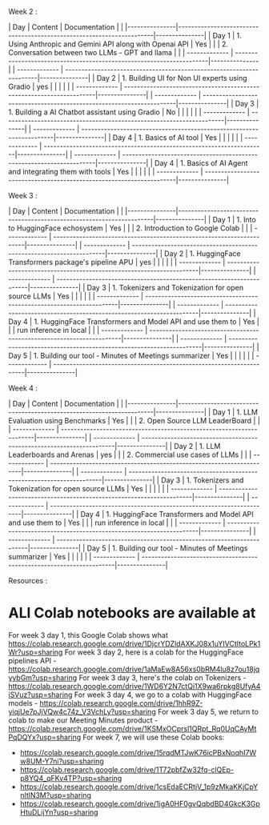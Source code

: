 Week 2 :

| Day           | Content                                                              | Documentation |                                                   |
|---------------|----------------------------------------------------------------------|---------------|
| Day 1         | 1. Using Anthropic and Gemini API along with Openai API              |      Yes      |
|               | 2. Conversation between two LLMs - GPT and llama                     |               |
| ------------- | ---------------------------------------------------------------------|---------------|
| ------------- | ---------------------------------------------------------------------|---------------|
| Day 2         | 1. Building UI for Non UI experts using Gradio                       |      yes      |
|               |                                                                      |               |
| ------------- | ---------------------------------------------------------------------|---------------|
| ------------- | ---------------------------------------------------------------------|---------------|
| Day 3         | 1. Building a AI Chatbot assistant using Gradio                      |      No       |
|               |                                                                      |               |
| ------------- | ---------------------------------------------------------------------|---------------|
| ------------- | ---------------------------------------------------------------------|---------------|
| Day 4         | 1. Basics of AI tool                                                 |      Yes      |
|               |                                                                      |               |
| ------------- | ---------------------------------------------------------------------|---------------|
| ------------- | ---------------------------------------------------------------------|---------------|
| Day 4         | 1. Basics of AI Agent and integrating them with tools                |      Yes      |
|               |                                                                      |               |
| ------------- | ---------------------------------------------------------------------|---------------|


Week 3 :

| Day           | Content                                                              | Documentation |                                                   |
|---------------|----------------------------------------------------------------------|---------------|
| Day 1         | 1. Into to HuggingFace echosystem                                    |      Yes      |
|               | 2. Introduction to Google Colab                                      |               |
| ------------- | ---------------------------------------------------------------------|---------------|
| ------------- | ---------------------------------------------------------------------|---------------|
| Day 2         | 1. HuggingFace Transformers package's pipeline APU                   |      yes      |
|               |                                                                      |               |
| ------------- | ---------------------------------------------------------------------|---------------|
| ------------- | ---------------------------------------------------------------------|---------------|
| Day 3         | 1. Tokenizers and Tokenization  for open source LLMs                 |      Yes      |
|               |                                                                      |               |
| ------------- | ---------------------------------------------------------------------|---------------|
| ------------- | ---------------------------------------------------------------------|---------------|
| Day 4         | 1. HuggingFace Transformers and Model API and use them to            |      Yes      |
|               |    run inference in local                                            |               |
| ------------- | ---------------------------------------------------------------------|---------------|
| ------------- | ---------------------------------------------------------------------|---------------|
| Day 5         | 1. Building our tool - Minutes of Meetings summarizer                |      Yes      |
|               |                                                                      |               |
| ------------- | ---------------------------------------------------------------------|---------------|


Week 4 :

| Day           | Content                                                              | Documentation |                                                   |
|---------------|----------------------------------------------------------------------|---------------|
| Day 1         | 1. LLM Evaluation using Benchmarks                                   |      Yes      |
|               | 2. Open Source LLM LeaderBoard                                       |               |
| ------------- | ---------------------------------------------------------------------|---------------|
| ------------- | ---------------------------------------------------------------------|---------------|
| Day 2         | 1. LLM Leaderboards and Arenas                                       |      yes      |
|               | 2. Commercial use cases of LLMs                                      |               |
| ------------- | ---------------------------------------------------------------------|---------------|
| ------------- | ---------------------------------------------------------------------|---------------|
| Day 3         | 1. Tokenizers and Tokenization  for open source LLMs                 |      Yes      |
|               |                                                                      |               |
| ------------- | ---------------------------------------------------------------------|---------------|
| ------------- | ---------------------------------------------------------------------|---------------|
| Day 4         | 1. HuggingFace Transformers and Model API and use them to            |      Yes      |
|               |    run inference in local                                            |               |
| ------------- | ---------------------------------------------------------------------|---------------|
| ------------- | ---------------------------------------------------------------------|---------------|
| Day 5         | 1. Building our tool - Minutes of Meetings summarizer                |      Yes      |
|               |                                                                      |               |
| ------------- | ---------------------------------------------------------------------|---------------|



Resources :
# ALl Colab notebooks are available at
For week 3 day 1, this Google Colab shows what https://colab.research.google.com/drive/1DjcrYDZldAXKJ08x1uYIVCtItoLPk1Wr?usp=sharing
For week 3 day 2, here is a colab for the HuggingFace pipelines API - https://colab.research.google.com/drive/1aMaEw8A56xs0bRM4lu8z7ou18jqyybGm?usp=sharing
For week 3 day 3, here's the colab on Tokenizers - https://colab.research.google.com/drive/1WD6Y2N7ctQi1X9wa6rpkg8UfyA4iSVuz?usp=sharing
For week 3 day 4, we go to a colab with HuggingFace models - https://colab.research.google.com/drive/1hhR9Z-yiqjUe7pJjVQw4c74z_V3VchLy?usp=sharing
For week 3 day 5, we return to colab to make our Meeting Minutes product - https://colab.research.google.com/drive/1KSMxOCprsl1QRpt_Rq0UqCAyMtPqDQYx?usp=sharing
For week 7, we will use these Colab books: 
 - https://colab.research.google.com/drive/15rqdMTJwK76icPBxNoqhI7Ww8UM-Y7ni?usp=sharing
 - https://colab.research.google.com/drive/1T72pbfZw32fq-clQEp-p8YQ4_qFKv4TP?usp=sharing
 - https://colab.research.google.com/drive/1csEdaECRtjV_1p9zMkaKKjCpYnltlN3M?usp=sharing
 - https://colab.research.google.com/drive/1igA0HF0gvQqbdBD4GkcK3GpHtuDLijYn?usp=sharing

